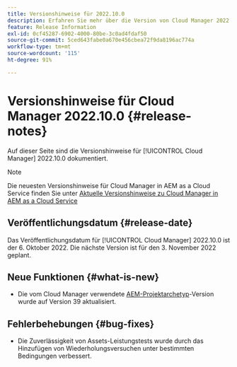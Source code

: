 ```yaml
---
title: Versionshinweise für 2022.10.0
description: Erfahren Sie mehr über die Version von Cloud Manager 2022.10.0.
feature: Release Information
exl-id: 0cf45287-6902-4000-80be-3c0ad4fdaf50
source-git-commit: 5ced643fabe0a670e456cbea72f9da8196ac774a
workflow-type: tm+mt
source-wordcount: '115'
ht-degree: 91%

---
```


# Versionshinweise für Cloud Manager 2022.10.0 {#release-notes}

Auf dieser Seite sind die Versionshinweise für [!UICONTROL Cloud Manager] 2022.10.0 dokumentiert.

>[!NOTE]
>
>Die neuesten Versionshinweise für Cloud Manager in AEM as a Cloud Service finden Sie unter [Aktuelle Versionshinweise zu Cloud Manager in AEM as a Cloud Service](https://experienceleague.adobe.com/de/docs/experience-manager-cloud-service/content/release-notes/cloud-manager/current)

## Veröffentlichungsdatum {#release-date}

Das Veröffentlichungsdatum für [!UICONTROL Cloud Manager] 2022.10.0 ist der 6. Oktober 2022. Die nächste Version ist für den 3. November 2022 geplant.

## Neue Funktionen {#what-is-new}

* Die vom Cloud Manager verwendete [AEM-Projektarchetyp](https://experienceleague.adobe.com/de/docs/experience-manager-core-components/using/developing/archetype/overview)-Version wurde auf Version 39 aktualisiert.

## Fehlerbehebungen {#bug-fixes}

* Die Zuverlässigkeit von Assets-Leistungstests wurde durch das Hinzufügen von Wiederholungsversuchen unter bestimmten Bedingungen verbessert.
